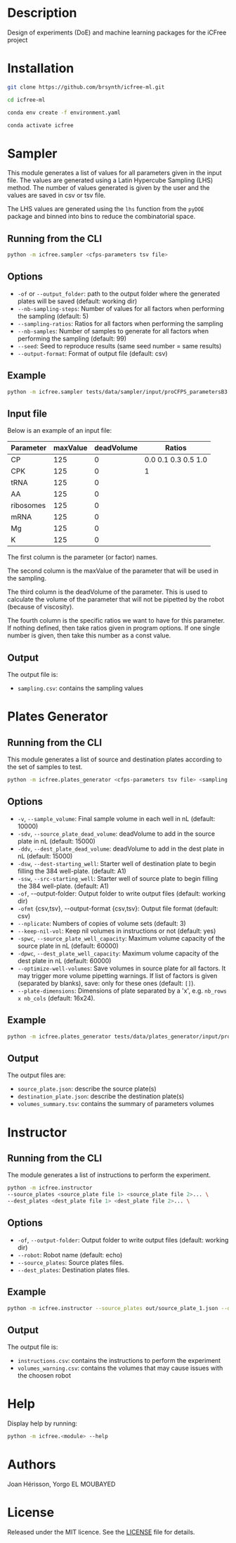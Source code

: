 
# Description

Design of experiments (DoE) and machine learning packages for the iCFree project

# Installation

~~~bash
git clone https://github.com/brsynth/icfree-ml.git
~~~

~~~bash
cd icfree-ml
~~~

~~~bash
conda env create -f environment.yaml
~~~

~~~bash
conda activate icfree
~~~

# Sampler
This module generates a list of values for all parameters given in the input file. The values are generated using a Latin Hypercube Sampling (LHS) method. The number of values generated is given by the user and the values are saved in csv or tsv file.

The LHS values are generated using the `lhs` function from the `pyDOE` package and binned into bins to reduce the combinatorial space.

## Running from the CLI

~~~bash
python -m icfree.sampler <cfps-parameters tsv file>
~~~

## Options
<ul>
<li><code>-of</code> or <code>--output_folder</code>: path to the output folder where the generated plates will be saved (default: working dir)</li>
<li><code>--nb-sampling-steps</code>: Number of values for all factors when performing the sampling (default: 5)</li>
<li><code>--sampling-ratios</code>: Ratios for all factors when performing the sampling</li>
<li><code>--nb-samples</code>: Number of samples to generate for all factors when performing the sampling (default: 99)</li>
<li><code>--seed</code>: Seed to reproduce results (same seed number = same results)</li>
<li><code>--output-format</code>: Format of output file (default: csv)</li>
</ul>

## Example
~~~bash
python -m icfree.sampler tests/data/sampler/input/proCFPS_parametersB3.tsv -of out --nb-samples 100 --sampling-ratios 0.0 0.2 0.4 0.56 0.64 0.72 0.8 1.0 --output-format tsv
~~~

## Input file

Below is an example of an input file:

|**Parameter**|**maxValue**|**deadVolume**|**Ratios**             |
|---------|--------|----------|-------------------|
|CP       |125     |0         |0.0 0.1 0.3 0.5 1.0|
|CPK      |125     |0         |1                  |
|tRNA     |125     |0         |                   |
|AA       |125     |0         |                   |
|ribosomes|125     |0         |                   |
|mRNA     |125     |0         |                   |
|Mg       |125     |0         |                   |
|K        |125     |0         |                   |

The first column is the parameter (or factor) names.

The second column is the maxValue of the parameter that will be used in the sampling.

The third column is the deadVolume of the parameter. This is used to calculate the volume of the parameter that will not be pipetted by the robot (because of viscosity).

The fourth column is the specific ratios we want to have for this parameter. If nothing defined, then take ratios given in program options. If one single number is given, then take this number as a const value.

## Output
The output file is:
<ul>
<li><code>sampling.csv</code>: contains the sampling values</li>
</ul>


# Plates Generator
## Running from the CLI
This module generates a list of source and destination plates according to the set of samples to test.

~~~bash
python -m icfree.plates_generator <cfps-parameters tsv file> <sampling csv|tsv file>
~~~

## Options
<ul>
  <li><code>-v</code>, <code>--sample_volume</code>: Final sample volume in each well in nL (default: 10000)</li>
  <li><code>-sdv</code>, <code>--source_plate_dead_volume</code>: deadVolume to add in the source plate in nL (default: 15000)</li>
  <li><code>-ddv</code>, <code>--dest_plate_dead_volume</code>: deadVolume to add in the dest plate in nL (default: 15000)</li>
  <li><code>-dsw</code>, <code>--dest-starting_well</code>: Starter well of destination plate to begin filling the 384 well-plate. (default: A1)</li>
  <li><code>-ssw</code>, <code>--src-starting_well</code>: Starter well of source plate to begin filling the 384 well-plate. (default: A1)</li>
  <li><code>-of</code>, --output-folder: Output folder to write output files (default: working dir)</li>
  <li><code>-ofmt</code> {csv,tsv}, --output-format {csv,tsv}: Output file format (default: csv)</li>
  <li><code>--nplicate</code>: Numbers of copies of volume sets (default: 3)</li>
  <li><code>--keep-nil-vol</code>: Keep nil volumes in instructions or not (default: yes)</li>
  <li><code>-spwc</code>, <code>--source_plate_well_capacity</code>: Maximum volume capacity of the source plate in nL (default: 60000)</li>
  <li><code>-dpwc</code>, <code>--dest_plate_well_capacity</code>: Maximum volume capacity of the dest plate in nL (default: 60000)</li>
  <li><code>--optimize-well-volumes</code>: Save volumes in source plate for all factors. It may trigger more volume pipetting warnings. If list of factors is given (separated by blanks), save: only for these ones (default: <code>[]</code>).</li>
  <li><code>--plate-dimensions</code>: Dimensions of plate separated by a 'x', e.g. <code>nb_rows x nb_cols</code> (default: 16x24).
</ul>

## Example
~~~bash
python -m icfree.plates_generator tests/data/plates_generator/input/proCFPS_parametersB3.tsv tests/data/plates_generator/input/sampling.csv -of out -v 1000
~~~

## Output
The output files are:
<ul>
<li><code>source_plate.json</code>: describe the source plate(s)</li>
<li><code>destination_plate.json</code>: describe the destination plate(s)</li>
<li><code>volumes_summary.tsv</code>: contains the summary of parameters volumes</li>
</ul>



# Instructor
## Running from the CLI
The module generates a list of instructions to perform the experiment.

~~~bash
python -m icfree.instructor 
--source_plates <source_plate file 1> <source_plate file 2>... \
--dest_plates <dest_plate file 1> <dest_plate file 2>... \
~~~

## Options
<ul>
  <li><code>-of</code>, <code>--output-folder</code>: Output folder to write output files (default: working dir)</li>
  <li><code>--robot</code>: Robot name (default: echo)</li>
  <li><code>--source_plates</code>: Source plates files.</li>
  <li><code>--dest_plates</code>: Destination plates files.</li>
</ul>

## Example
~~~bash
python -m icfree.instructor --source_plates out/source_plate_1.json --dest_plates out/destination_plate_1.json -of out --robot echo
~~~

## Output
The output file is:
<ul>
<li><code>instructions.csv</code>: contains the instructions to perform the experiment</li>
<li><code>volumes_warning.csv</code>: contains the volumes that may cause issues with the choosen robot</li>
</ul>

# Help

Display help by running:
~~~bash
python -m icfree.<module> --help
~~~

# Authors

Joan Hérisson, Yorgo EL MOUBAYED

# License

Released under the MIT licence. See the [LICENSE](https://github.com/brsynth/icfree-ml/blob/main/LICENSE.md) file for details.
